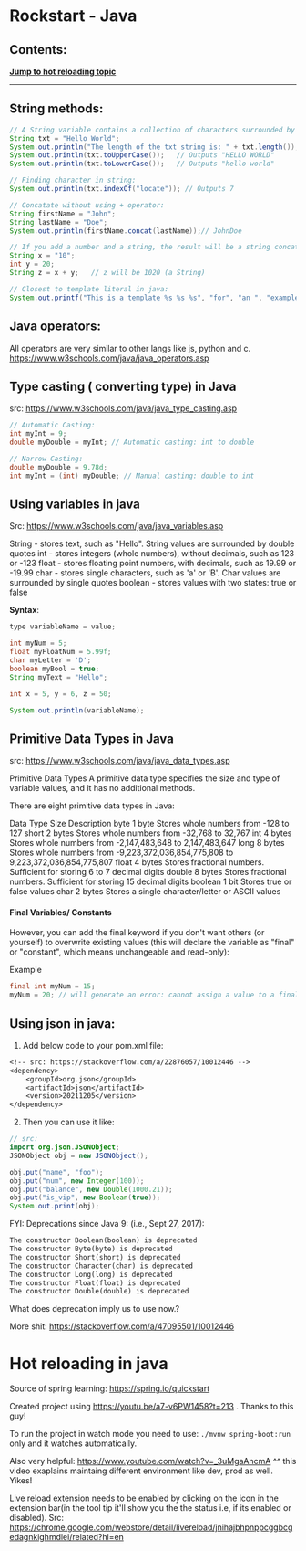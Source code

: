 # Rockstart - Java

## Contents:

**[Jump to hot reloading topic](#hot-reloading-in-java)**

---

## String methods:

```java
// A String variable contains a collection of characters surrounded by double quotes:
String txt = "Hello World";
System.out.println("The length of the txt string is: " + txt.length());
System.out.println(txt.toUpperCase());   // Outputs "HELLO WORLD"
System.out.println(txt.toLowerCase());   // Outputs "hello world"

// Finding character in string:
System.out.println(txt.indexOf("locate")); // Outputs 7

// Concatate without using + operator:
String firstName = "John";
String lastName = "Doe";
System.out.println(firstName.concat(lastName));// JohnDoe

// If you add a number and a string, the result will be a string concatenation:
String x = "10";
int y = 20;
String z = x + y;   // z will be 1020 (a String)

// Closest to template literal in java:
System.out.printf("This is a template %s %s %s", "for", "an ", "example");
```

## Java operators:

All operators are very similar to other langs like js, python and c.
https://www.w3schools.com/java/java_operators.asp

## Type casting ( converting type) in Java

src: https://www.w3schools.com/java/java_type_casting.asp

```java
// Automatic Casting:
int myInt = 9;
double myDouble = myInt; // Automatic casting: int to double

// Narrow Casting:
double myDouble = 9.78d;
int myInt = (int) myDouble; // Manual casting: double to int
```

## Using variables in java

Src: https://www.w3schools.com/java/java_variables.asp

String - stores text, such as "Hello". String values are surrounded by double quotes
int - stores integers (whole numbers), without decimals, such as 123 or -123
float - stores floating point numbers, with decimals, such as 19.99 or -19.99
char - stores single characters, such as 'a' or 'B'. Char values are surrounded by single quotes
boolean - stores values with two states: true or false

**Syntax**:

```java
type variableName = value;

int myNum = 5;
float myFloatNum = 5.99f;
char myLetter = 'D';
boolean myBool = true;
String myText = "Hello";

int x = 5, y = 6, z = 50;

System.out.println(variableName);
```

## Primitive Data Types in Java

src: https://www.w3schools.com/java/java_data_types.asp

Primitive Data Types
A primitive data type specifies the size and type of variable values, and it has no additional methods.

There are eight primitive data types in Java:

Data Type Size Description
byte 1 byte Stores whole numbers from -128 to 127
short 2 bytes Stores whole numbers from -32,768 to 32,767
int 4 bytes Stores whole numbers from -2,147,483,648 to 2,147,483,647
long 8 bytes Stores whole numbers from -9,223,372,036,854,775,808 to 9,223,372,036,854,775,807
float 4 bytes Stores fractional numbers. Sufficient for storing 6 to 7 decimal digits
double 8 bytes Stores fractional numbers. Sufficient for storing 15 decimal digits
boolean 1 bit Stores true or false values
char 2 bytes Stores a single character/letter or ASCII values

#### Final Variables/ Constants

However, you can add the final keyword if you don't want others (or yourself) to overwrite existing values (this will declare the variable as "final" or "constant", which means unchangeable and read-only):

Example

```java
final int myNum = 15;
myNum = 20; // will generate an error: cannot assign a value to a final variable
```

## Using json in java:

1. Add below code to your pom.xml file:

```txt
<!-- src: https://stackoverflow.com/a/22876057/10012446 -->
<dependency>
    <groupId>org.json</groupId>
    <artifactId>json</artifactId>
    <version>20211205</version>
</dependency>
```

2. Then you can use it like:

```java
// src:
import org.json.JSONObject;
JSONObject obj = new JSONObject();

obj.put("name", "foo");
obj.put("num", new Integer(100));
obj.put("balance", new Double(1000.21));
obj.put("is_vip", new Boolean(true));
System.out.print(obj);
```

FYI: Deprecations since Java 9: (i.e., Sept 27, 2017):

```txt
The constructor Boolean(boolean) is deprecated
The constructor Byte(byte) is deprecated
The constructor Short(short) is deprecated
The constructor Character(char) is deprecated
The constructor Long(long) is deprecated
The constructor Float(float) is deprecated
The constructor Double(double) is deprecated
```

What does deprecation imply us to use now.?

More shit: https://stackoverflow.com/a/47095501/10012446

# Hot reloading in java

Source of spring learning: https://spring.io/quickstart

Created project using https://youtu.be/a7-v6PW1458?t=213 . Thanks to this guy!

To run the project in watch mode you need to use: `./mvnw spring-boot:run` only and it watches automatically.

Also very helpful: https://www.youtube.com/watch?v=_3uMgaAncmA
^^ this video exaplains maintaing different environment like dev, prod as well. Yikes!

Live reload extension needs to be enabled by clicking on the icon in the extension bar(in the tool tip it'll show you the the status i.e, if its enabled or disabled). Src: https://chrome.google.com/webstore/detail/livereload/jnihajbhpnppcggbcgedagnkighmdlei/related?hl=en
